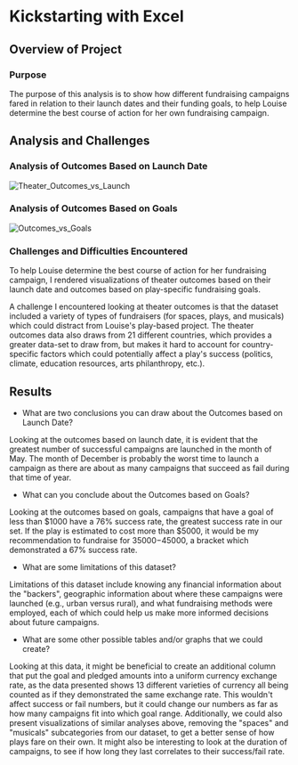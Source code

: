 # Kickstarting with Excel

## Overview of Project

### Purpose
The purpose of this analysis is to show how different fundraising campaigns fared in relation to their launch dates and their funding goals, to help Louise determine the best course of action for her own fundraising campaign.

## Analysis and Challenges

### Analysis of Outcomes Based on Launch Date

![Theater_Outcomes_vs_Launch](https://user-images.githubusercontent.com/104729703/173192074-bb391194-729b-439c-997f-4d6f2f9d660a.png)

### Analysis of Outcomes Based on Goals

![Outcomes_vs_Goals](https://user-images.githubusercontent.com/104729703/173192082-6ae06cb9-752f-4749-a0d6-acd99f7c869d.png)

### Challenges and Difficulties Encountered
To help Louise determine the best course of action for her fundraising campaign, I rendered visualizations of theater outcomes based on their launch date and outcomes based on play-specific fundraising goals.

A challenge I encountered looking at theater outcomes is that the dataset included a variety of types of fundraisers (for spaces, plays, and musicals) which could distract from Louise's play-based project. The theater outcomes data also draws from 21 different countries, which provides a greater data-set to draw from, but makes it hard to account for country-specific factors which could potentially affect a play's success (politics, climate, education resources, arts philanthropy, etc.).

## Results

- What are two conclusions you can draw about the Outcomes based on Launch Date?

Looking at the outcomes based on launch date, it is evident that the greatest number of successful campaigns are launched in the month of May. The month of December is probably the worst time to launch a campaign as there are about as many campaigns that succeed as fail during that time of year.

- What can you conclude about the Outcomes based on Goals?

Looking at the outcomes based on goals, campaigns that have a goal of less than $1000 have a 76% success rate, the greatest success rate in our set. If the play is estimated to cost more than $5000, it would be my recommendation to fundraise for $35000-$45000, a bracket which demonstrated a 67% success rate.

- What are some limitations of this dataset?

Limitations of this dataset include knowing any financial information about the "backers", geographic information about where these campaigns were launched (e.g., urban versus rural), and what fundraising methods were employed, each of which could help us make more informed decisions about future campaigns.

- What are some other possible tables and/or graphs that we could create?

Looking at this data, it might be beneficial to create an additional column that put the goal and pledged amounts into a uniform currency exchange rate, as the data presented shows 13 different varieties of currency all being counted as if they demonstrated the same exchange rate. This wouldn't affect success or fail numbers, but it could change our numbers as far as how many campaigns fit into which goal range. Additionally, we could also present visualizations of similar analyses above, removing the "spaces" and "musicals" subcategories from our dataset, to get a better sense of how plays fare on their own. It might also be interesting to look at the duration of campaigns, to see if how long they last correlates to their success/fail rate.
